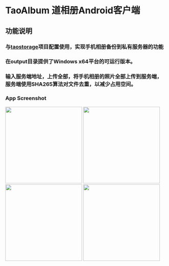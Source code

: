 # TaoAlbum 道相册Android客户端
## 功能说明
### 与[taostorage](https://github.com/markusleevip/taostorage)项目配置使用，实现手机相册备份到私有服务器的功能
### 在output目录提供了Windows x64平台的可运行版本。
### 输入服务端地址，上传全部，将手机相册的照片全部上传到服务端，服务端使用SHA265算法对文件去重，以减少占用空间。
### App Screenshot
<image src="./output/images/1.JPG" width="240px"/> 
<image src="./output/images/2.JPG" width="240px"/> 
<image src="./output/images/3.JPG" width="240px"/> 
<image src="./output/images/4.JPG" width="240px"/> 

